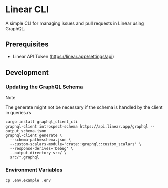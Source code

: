 # Linear CLI

A simple CLI for managing issues and pull requests in Linear using GraphQL.

## Prerequisites

- Linear API Token (https://linear.app/settings/api)

## Development

### Updating the GraphQL Schema

> [!NOTE]
> The generate might not be necessary if the schema is handled by the client in queries.rs

```shell
cargo install graphql_client_cli
graphql-client introspect-schema https://api.linear.app/graphql --output schema.json
graphql-client generate \
  --schema-path=schema.json \
  --custom-scalars-module='crate::graphql::custom_scalars' \
  --response-derives='Debug' \
  --output-directory src/ \
  src/*.graphql
```

### Environment Variables

```shell
cp .env.example .env
```